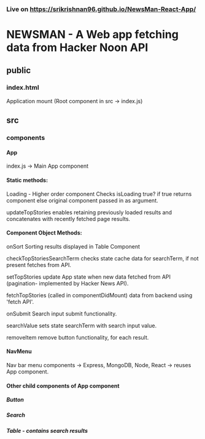 ### Live on https://srikrishnan96.github.io/NewsMan-React-App/
# NEWSMAN - A Web app fetching data from Hacker Noon API

## public
### index.html
Application mount (Root component in src -> index.js)

## src
### components
#### App
index.js -> Main App component
#### Static methods:
Loading - Higher order component 
  Checks isLoading true? if true returns <Loading> component else original component passed in as argument.
    
updateTopStories
  enables retaining previously loaded results and concatenates with recently fetched page results.
 
#### Component Object Methods:
onSort
  Sorting results displayed in Table Component

checkTopStoriesSearchTerm
  checks state cache data for searchTerm, if not present fetches from API.
  
setTopStories
  update App state when new data fetched from API (pagination- implemented by Hacker News API).
  
fetchTopStories (called in componentDidMount)
  data from backend using 'fetch API'.

onSubmit
  Search input submit functionality.

searchValue
  sets state searchTerm with search input value.

removeItem
  remove button functionality, for each result.
  

#### NavMenu
Nav bar menu components -> Express, MongoDB, Node, React -> reuses App component.

#### Other child components of App component
 ##### Button
 ##### Search
 ##### Table - contains search results






